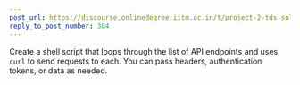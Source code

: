 ```yaml
---
post_url: https://discourse.onlinedegree.iitm.ac.in/t/project-2-tds-solver-discussion-thread/169029/385
reply_to_post_number: 384
---
```

Create a shell script that loops through the list of API endpoints and uses `curl` to send requests to each. You can pass headers, authentication tokens, or data as needed.
